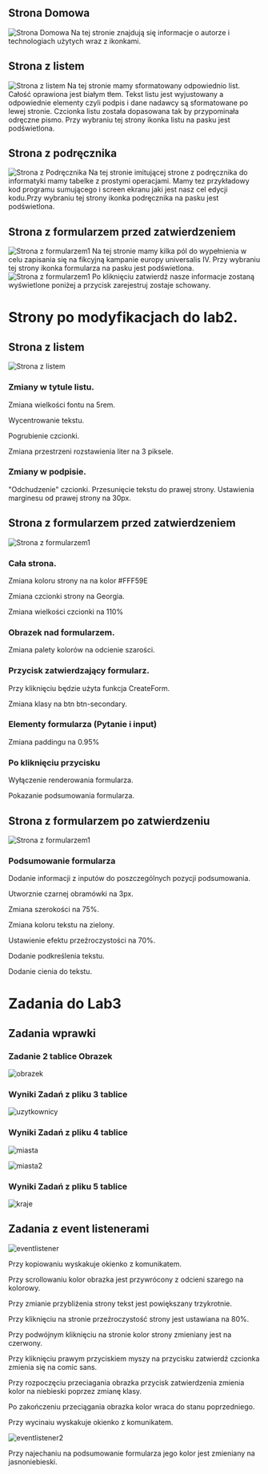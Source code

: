 ## Strona Domowa
![Strona Domowa](https://github.com/Kiritek/projektowanie-serwisow-www-21164-195ICA/blob/main/lab1/assets/home.jpg)
Na tej stronie znajdują się informacje o autorze i technologiach użytych wraz z ikonkami.
## Strona z listem
![Strona z listem](https://github.com/Kiritek/projektowanie-serwisow-www-21164-195ICA/blob/main/lab1/assets/list.jpg)
Na tej stronie mamy sformatowany odpowiednio list. Całość oprawiona jest białym tłem. Tekst listu jest wyjustowany a odpowiednie elementy czyli podpis i dane nadawcy są sformatowane po lewej stronie. Czcionka listu została dopasowana tak by przypominała odręczne pismo. Przy wybraniu tej strony ikonka listu na pasku jest podświetlona.
## Strona z podręcznika
![Strona z Podręcznika](https://github.com/Kiritek/projektowanie-serwisow-www-21164-195ICA/blob/main/lab1/assets/stronazpodrecznika.jpg)
Na tej stronie imitującej strone z podręcznika do informatyki mamy tabelke z prostymi operacjami. Mamy tez przykładowy kod programu sumującego i screen ekranu jaki jest nasz cel edycji kodu.Przy wybraniu tej strony ikonka podręcznika na pasku jest podświetlona.
## Strona z formularzem przed zatwierdzeniem
![Strona z formularzem1](https://github.com/Kiritek/projektowanie-serwisow-www-21164-195ICA/blob/main/lab1/assets/formularzprzedzatwierdzeniem.jpg)
Na tej stronie mamy kilka pól do wypełnienia w celu zapisania się na fikcyjną kampanie europy universalis IV. Przy wybraniu tej strony ikonka formularza na pasku jest podświetlona.
![Strona z formularzem1](https://github.com/Kiritek/projektowanie-serwisow-www-21164-195ICA/blob/main/lab1/assets/formularzpozatwierdzeniu.jpg)
Po kliknięciu zatwierdź nasze informacje zostaną wyświetlone poniżej a przycisk zarejestruj zostaje schowany.

# Strony po modyfikacjach do lab2.

## Strona z listem
![Strona z listem](https://github.com/Kiritek/projektowanie-serwisow-www-21164-195ICA/blob/main/lab1/assets/listpozmianach.png)
### Zmiany w tytule listu.

Zmiana wielkości fontu na 5rem.

Wycentrowanie tekstu.

Pogrubienie czcionki.

Zmiana przestrzeni rozstawienia liter na 3 piksele.

### Zmiany w podpisie.

"Odchudzenie" czcionki.
Przesunięcie tekstu do prawej strony.
Ustawienia marginesu od prawej strony na 30px.
## Strona z formularzem przed zatwierdzeniem
![Strona z formularzem1](https://github.com/Kiritek/projektowanie-serwisow-www-21164-195ICA/blob/main/lab1/assets/formularzpozmianach.png)
### Cała strona.

Zmiana koloru strony na na kolor #FFF59E

Zmiana czcionki strony na Georgia.

Zmiana wielkości czcionki na 110%

### Obrazek nad formularzem.

Zmiana palety kolorów na odcienie szarości.

### Przycisk zatwierdzający formularz.
Przy kliknięciu będzie użyta funkcja CreateForm.

Zmiana klasy na btn btn-secondary.

### Elementy formularza (Pytanie i input)
Zmiana paddingu na 0.95%

### Po kliknięciu przycisku 
Wyłączenie renderowania formularza.

Pokazanie podsumowania formularza.

## Strona z formularzem po zatwierdzeniu
![Strona z formularzem1](https://github.com/Kiritek/projektowanie-serwisow-www-21164-195ICA/blob/main/lab1/assets/formularzprzeslanypozmianach.png)

### Podsumowanie formularza

Dodanie informacji z inputów do poszczególnych pozycji podsumowania.

Utworznie czarnej obramówki na 3px.

Zmiana szerokości na 75%.

Zmiana koloru tekstu na zielony.

Ustawienie efektu przeźroczystości na 70%.

Dodanie podkreślenia tekstu.

Dodanie cienia do tekstu.

# Zadania do Lab3

## Zadania wprawki

### Zadanie 2 tablice Obrazek

![obrazek](https://github.com/Kiritek/projektowanie-serwisow-www-21164-195ICA/blob/main/lab1/assets/Zadanie2Obrazek.png)

### Wyniki Zadań z pliku 3 tablice

![uzytkownicy](https://github.com/Kiritek/projektowanie-serwisow-www-21164-195ICA/blob/main/lab1/assets/Zadanie3Users.png)

### Wyniki Zadań z pliku 4 tablice

![miasta](https://github.com/Kiritek/projektowanie-serwisow-www-21164-195ICA/blob/main/lab1/assets/Zadanie4Cities.png)

![miasta2](https://github.com/Kiritek/projektowanie-serwisow-www-21164-195ICA/blob/main/lab1/assets/Zadanie4Cities2.png)

### Wyniki Zadań z pliku 5 tablice

![kraje](https://github.com/Kiritek/projektowanie-serwisow-www-21164-195ICA/blob/main/lab1/assets/Zadanie5Panstwa.png)

## Zadania z event listenerami
![eventlistener](https://github.com/Kiritek/projektowanie-serwisow-www-21164-195ICA/blob/main/lab1/assets/EventListner1.png)

Przy kopiowaniu wyskakuje okienko z komunikatem.

Przy scrollowaniu kolor obrazka jest przywrócony z odcieni szarego na kolorowy.

Przy zmianie przybliżenia strony tekst jest powiększany trzykrotnie.

Przy kliknięciu na stronie przeźroczystość strony jest ustawiana na 80%.

Przy podwójnym kliknięciu na stronie kolor strony zmieniany jest na czerwony.

Przy kliknięciu prawym przyciskiem myszy na przycisku zatwierdź czcionka zmienia się na comic sans.

Przy rozpoczęciu przeciagania obrazka przycisk zatwierdzenia zmienia kolor na niebieski poprzez zmianę klasy.

Po zakończeniu przeciągania obrazka kolor wraca do stanu poprzedniego.

Przy wycinaiu wyskakuje okienko z komunikatem.

![eventlistener2](https://github.com/Kiritek/projektowanie-serwisow-www-21164-195ICA/blob/main/lab1/assets/EventListner2.png)
 
 Przy najechaniu na podsumowanie formularza jego kolor jest zmieniany na jasnoniebieski. 
